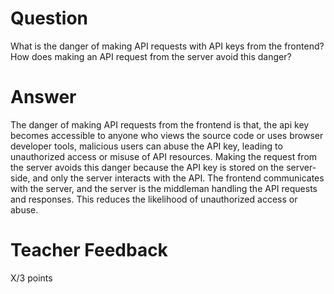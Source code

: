 # Question

What is the danger of making API requests with API keys from the frontend? How does making an API request from the server avoid this danger?

# Answer

The danger of making API requests from the frontend is that, the api key becomes accessible to anyone who views the source code or uses browser developer tools, malicious users can abuse the API key, leading to unauthorized access or misuse of API resources.
Making the request from the server avoids this danger because the API key is stored on the server-side, and only the server interacts with the API. The frontend communicates with the server, and the server is the middleman handling the API requests and responses. This reduces the likelihood of unauthorized access or abuse.

# Teacher Feedback

X/3 points
